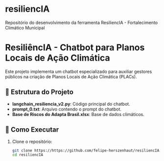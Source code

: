 # resiliencIA
Repositório do desenvolvimento da ferramenta ResiliencIA - Fortalecimento Climático Municipal

# ResiliêncIA - Chatbot para Planos Locais de Ação Climática

Este projeto implementa um chatbot especializado para auxiliar gestores públicos na criação de Planos Locais de Ação Climática (PLACs).

## 📂 Estrutura do Projeto
- **langchain_resiliencia_v2.py**: Código principal do chatbot.
- **prompt_0.txt**: Arquivo contendo o prompt do chatbot.
- **Base de Riscos do Adapta Brasil.xlsx**: Base de dados climáticos.

## 🚀 Como Executar
1. Clone o repositório:
   ```bash
   git clone https://https://github.com/felipe-herszenhaut/resiliencIA.git
   cd resiliencIA
